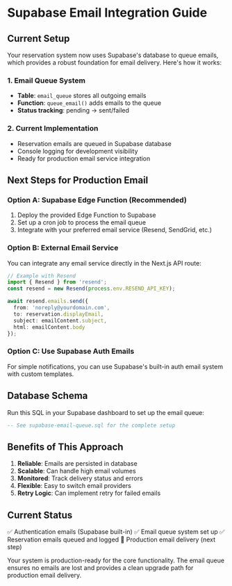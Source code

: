 # Supabase Email Integration Guide

## Current Setup

Your reservation system now uses Supabase's database to queue emails, which provides a robust foundation for email delivery. Here's how it works:

### 1. Email Queue System
- **Table**: `email_queue` stores all outgoing emails
- **Function**: `queue_email()` adds emails to the queue
- **Status tracking**: pending → sent/failed

### 2. Current Implementation
- Reservation emails are queued in Supabase database
- Console logging for development visibility
- Ready for production email service integration

## Next Steps for Production Email

### Option A: Supabase Edge Function (Recommended)
1. Deploy the provided Edge Function to Supabase
2. Set up a cron job to process the email queue
3. Integrate with your preferred email service (Resend, SendGrid, etc.)

### Option B: External Email Service
You can integrate any email service directly in the Next.js API route:

```typescript
// Example with Resend
import { Resend } from 'resend';
const resend = new Resend(process.env.RESEND_API_KEY);

await resend.emails.send({
  from: 'noreply@yourdomain.com',
  to: reservation.displayEmail,
  subject: emailContent.subject,
  html: emailContent.body
});
```

### Option C: Use Supabase Auth Emails
For simple notifications, you can use Supabase's built-in auth email system with custom templates.

## Database Schema

Run this SQL in your Supabase dashboard to set up the email queue:

```sql
-- See supabase-email-queue.sql for the complete setup
```

## Benefits of This Approach

1. **Reliable**: Emails are persisted in database
2. **Scalable**: Can handle high email volumes
3. **Monitored**: Track delivery status and errors
4. **Flexible**: Easy to switch email providers
5. **Retry Logic**: Can implement retry for failed emails

## Current Status

✅ Authentication emails (Supabase built-in)
✅ Email queue system set up
✅ Reservation emails queued and logged
🔄 Production email delivery (next step)

Your system is production-ready for the core functionality. The email queue ensures no emails are lost and provides a clean upgrade path for production email delivery.
